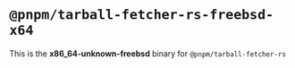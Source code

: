 # `@pnpm/tarball-fetcher-rs-freebsd-x64`

This is the **x86_64-unknown-freebsd** binary for `@pnpm/tarball-fetcher-rs`
